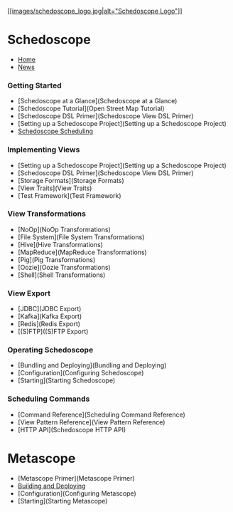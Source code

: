 [[[images/schedoscope_logo.jpg|alt="Schedoscope Logo"]]](http://www.schedoscope.org)

Schedoscope
===============
* [Home](Home)
* [News](News)

### Getting Started
* [Schedoscope at a Glance](Schedoscope at a Glance)
* [Schedoscope Tutorial](Open Street Map Tutorial)
* [Schedoscope DSL Primer](Schedoscope View DSL Primer)
* [Setting up a Schedoscope Project](Setting up a Schedoscope Project)
* [Schedoscope Scheduling](Scheduling)

### Implementing Views
* [Setting up a Schedoscope Project](Setting up a Schedoscope Project)
* [Schedoscope DSL Primer](Schedoscope View DSL Primer)
* [Storage Formats](Storage Formats)
* [View Traits](View Traits)
* [Test Framework](Test Framework)

### View Transformations
* [NoOp](NoOp Transformations)
* [File System](File System Transformations)
* [Hive](Hive Transformations)
* [MapReduce](MapReduce Transformations)
* [Pig](Pig Transformations)
* [Oozie](Oozie Transformations)
* [Shell](Shell Transformations)

### View Export
* [JDBC](JDBC Export)
* [Kafka](Kafka Export)
* [Redis](Redis Export)
* [(S)FTP]((S)FTP Export)

### Operating Schedoscope
* [Bundling and Deploying](Bundling and Deploying)
* [Configuration](Configuring Schedoscope)
* [Starting](Starting Schedoscope)

### Scheduling Commands
* [Command Reference](Scheduling Command Reference)
* [View Pattern Reference](View Pattern Reference)
* [HTTP API](Schedoscope HTTP API)

Metascope
===============
* [Metascope Primer](Metascope Primer)
* [Building and Deploying](Building-and-Deploying-Metascope)
* [Configuration](Configuring Metascope)
* [Starting](Starting Metascope)